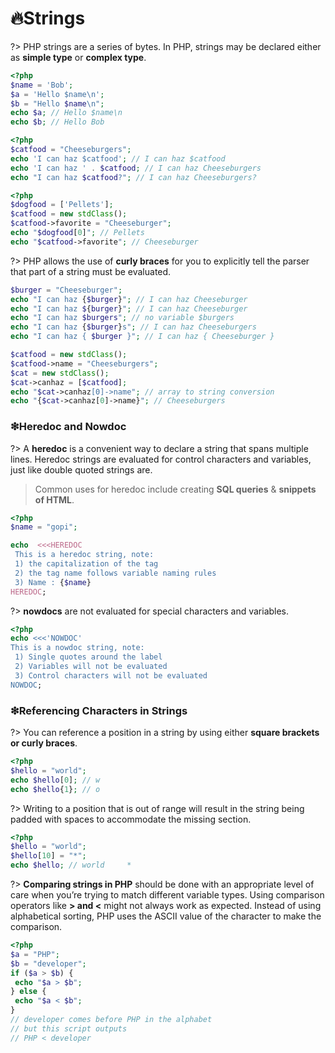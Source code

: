 # 🔥Strings

?> PHP strings are a series of bytes. In PHP, strings may be declared either as **simple type** or **complex type**.

```php
<?php
$name = 'Bob';
$a = 'Hello $name\n';
$b = "Hello $name\n";
echo $a; // Hello $name\n
echo $b; // Hello Bob
```

```php
<?php
$catfood = "Cheeseburgers";
echo 'I can haz $catfood'; // I can haz $catfood
echo 'I can haz ' . $catfood; // I can haz Cheeseburgers
echo "I can haz $catfood?"; // I can haz Cheeseburgers?
```

```php
<?php
$dogfood = ['Pellets'];
$catfood = new stdClass();
$catfood->favorite = "Cheeseburger";
echo "$dogfood[0]"; // Pellets
echo "$catfood->favorite"; // Cheeseburger
```

?> PHP allows the use of **curly braces** for you to explicitly tell the parser that part of a string must be evaluated.

```php
$burger = "Cheeseburger";
echo "I can haz {$burger}"; // I can haz Cheeseburger
echo "I can haz ${burger}"; // I can haz Cheeseburger
echo "I can haz $burgers"; // no variable $burgers
echo "I can haz {$burger}s"; // I can haz Cheeseburgers
echo "I can haz { $burger }"; // I can haz { Cheeseburger }
```

```php
$catfood = new stdClass();
$catfood->name = "Cheeseburgers";
$cat = new stdClass();
$cat->canhaz = [$catfood];
echo "$cat->canhaz[0]->name"; // array to string conversion
echo "{$cat->canhaz[0]->name}"; // Cheeseburgers
```

### ❇Heredoc and Nowdoc

?> A **heredoc** is a convenient way to declare a string that spans multiple lines. Heredoc strings are evaluated for control characters and variables, just like double quoted strings are.

> Common uses for heredoc include creating **SQL queries** & **snippets of HTML**.

```php
<?php
$name = "gopi";

echo  <<<HEREDOC
 This is a heredoc string, note:
 1) the capitalization of the tag
 2) the tag name follows variable naming rules
 3) Name : {$name}
HEREDOC;
```

?> **nowdocs** are not evaluated for special characters and variables.

```php
<?php
echo <<<'NOWDOC'
This is a nowdoc string, note:
 1) Single quotes around the label
 2) Variables will not be evaluated
 3) Control characters will not be evaluated
NOWDOC;
```

### ❇Referencing Characters in Strings

?> You can reference a position in a string by using either **square brackets or curly braces**.

```php
<?php
$hello = "world";
echo $hello[0]; // w
echo $hello{1}; // o
```

?> Writing to a position that is out of range will result in the string being padded with spaces to accommodate the missing section.

```php
<?php
$hello = "world";
$hello[10] = "*";
echo $hello; // world     *
```

?> **Comparing strings in PHP** should be done with an appropriate level of care when you’re trying to match different variable types. Using comparison operators like **> and <** might not always work as expected. Instead of using alphabetical sorting, PHP uses the ASCII value of the character to make the comparison.

```php
<?php
$a = "PHP";
$b = "developer";
if ($a > $b) {
 echo "$a > $b";
} else {
 echo "$a < $b";
}
// developer comes before PHP in the alphabet
// but this script outputs
// PHP < developer
```
